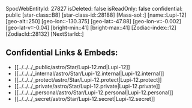 ﻿---
location: [-47.88,130.375,250]
type: Star
tags:
- astro/Star

---
SpocWebEntityId: 27827
isDeleted: false
isReadOnly: false
confidential: public
[star-class::B8]
[star-class-id::28188]
[Mass-sol::]
[name::Lupi-12]
[geo-alt::250]
[geo-lon::-130.375]
[geo-lat::-47.88]
[geo-lon-v::-0.002]
[geo-lat-v::-0.04]
[bright-min::41]
[bright-max::41]
[Zodiac-index::12]
[ZodiacId::28132]
[NextStarId::]



## Confidential Links & Embeds: 
- [[../../../_public/astro/Star/Lupi-12.md|Lupi-12]] 
- [[../../../_internal/astro/Star/Lupi-12.internal|Lupi-12.internal]] 
- [[../../../_protect/astro/Star/Lupi-12.protect|Lupi-12.protect]] 
- [[../../../_private/astro/Star/Lupi-12.private|Lupi-12.private]] 
- [[../../../_personal/astro/Star/Lupi-12.personal|Lupi-12.personal]] 
- [[../../../_secret/astro/Star/Lupi-12.secret|Lupi-12.secret]] 
